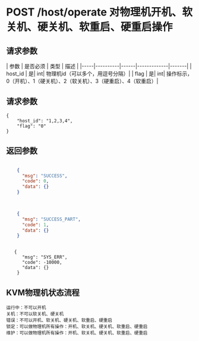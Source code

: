 # POST /host/operate 对物理机开机、软关机、硬关机、软重启、硬重启操作


## 请求参数
| 参数 | 是否必须 | 类型 | 描述 | 
|-----|----------|------|-------------|-------|
| host_id   | 是| int| 物理机id（可以多个，用逗号分隔）|
| flag   | 是| int| 操作标示，0（开机）、1（硬关机）、2（软关机）、3（硬重启）、4（软重启）|

## 请求参数
```
{
    "host_id": "1,2,3,4",
    "flag": "0"
}
```

## 返回参数
```json

	{
	  "msg": "SUCCESS",
	  "code": 0,
	  "data": {}
    }
    
```
```json

	{
	  "msg": "SUCCESS_PART",
	  "code": 1,
	  "data": {}
    }
    
```

```
   {
	  "msg": "SYS_ERR",
	  "code": -10000,
	  "data": {}
    }
```

## KVM物理机状态流程
```
运行中：不可以开机
关机：不可以软关机、硬关机
错误：不可以开机、软关机、硬关机、软重启、硬重启
锁定：可以做物理机所有操作：开机、软关机、硬关机、软重启、硬重启
维护：可以做物理机所有操作：开机、软关机、硬关机、软重启、硬重启
```